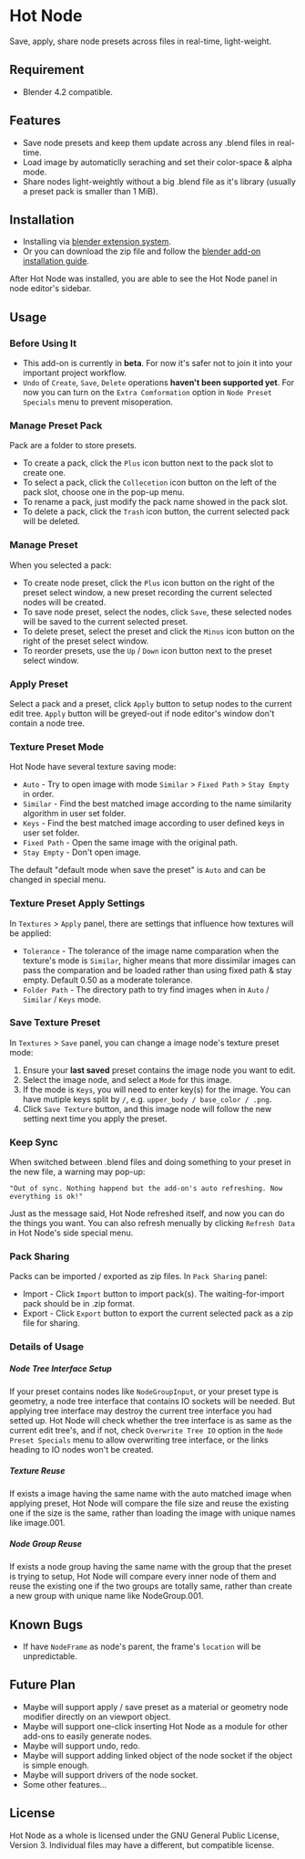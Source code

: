 <!--
Keep this document short & concise,
linking to external resources instead of including content in-line.
See 'release/text/readme.html' for the end user read-me.
-->

Hot Node
========
Save, apply, share node presets across files in real-time, light-weight.

Requirement
--------
- Blender 4.2 compatible.

Features
--------
- Save node presets and keep them update across any .blend files in real-time.
- Load image by automaticlly seraching and set their color-space & alpha mode.
- Share nodes light-weightly without a big .blend file as it's library (usually a preset pack is smaller than 1 MiB).


Installation
--------
- Installing via [blender extension system](https://extensions.blender.org/about/).
- Or you can download the zip file and follow the [blender add-on installation guide](https://docs.blender.org/manual/en/4.2/extensions/addons.html).

After Hot Node was installed, you are able to see the Hot Node panel in node editor's sidebar.


Usage
--------
### Before Using It
- This add-on is currently in **beta**. For now it's safer not to join it into your important project workflow.
- ```Undo``` of ```Create```, ```Save```, ```Delete``` operations **haven't been supported yet**. For now you can turn on the ```Extra Comformation``` option in ```Node Preset Specials``` menu to prevent misoperation.

### Manage Preset Pack
Pack are a folder to store presets.
- To create a pack, click the ```Plus``` icon button next to the pack slot to create one.
- To select a pack, click the ```Collecetion``` icon button on the left of the pack slot, choose one in the pop-up menu.
- To rename a pack, just modify the pack name showed in the pack slot.
- To delete a pack, click the ```Trash``` icon button, the current selected pack will be deleted.

### Manage Preset
When you selected a pack:
- To create node preset, click the ```Plus``` icon button on the right of the preset select window, a new preset recording the current selected nodes will be created.
- To save node preset, select the nodes, click ```Save```, these selected nodes will be saved to the current selected preset.
- To delete preset, select the preset and click the ```Minus``` icon button on the right of the preset select window.
- To reorder presets, use the ```Up``` / ```Down``` icon button next to the preset select window.

### Apply Preset
Select a pack and a preset, click ```Apply``` button to setup nodes to the current edit tree. 
```Apply``` button will be greyed-out if node editor's window don't contain a node tree.

### Texture Preset Mode
Hot Node have several texture saving mode:
- ```Auto``` - Try to open image with mode ```Similar``` > ```Fixed Path``` > ```Stay Empty``` in order.
- ```Similar``` - Find the best matched image according to the name similarity algorithm in user set folder.
- ```Keys``` - Find the best matched image according to user defined keys in user set folder.
- ```Fixed Path``` - Open the same image with the original path.
- ```Stay Empty``` - Don't open image.

The default "default mode when save the preset" is ```Auto``` and can be changed in special menu.

### Texture Preset Apply Settings
In ```Textures``` > ```Apply``` panel, there are settings that influence how textures will be applied:
- ```Tolerance``` - The tolerance of the image name comparation when the texture's mode is ```Similar```, higher means that more dissimilar images can pass the comparation and be loaded rather than using fixed path & stay empty. Default 0.50 as a moderate tolerance.
- ```Folder Path``` - The directory path to try find images when in ```Auto``` / ```Similar``` / ```Keys``` mode.

### Save Texture Preset
In ```Textures``` > ```Save``` panel, you can change a image node's texture preset mode:
1. Ensure your **last saved** preset contains the image node you want to edit.
2. Select the image node, and select a ```Mode``` for this image.
3. If the mode is ```Keys```, you will need to enter key(s) for the image. You can have mutiple keys split by ```/```, e.g. ```upper_body / base_color / .png```.
4. Click ```Save Texture``` button, and this image node will follow the new setting next time you apply the preset.

### Keep Sync
When switched between .blend files and doing something to your preset in the new file, a warning may pop-up:
```
"Out of sync. Nothing happend but the add-on's auto refreshing. Now everything is ok!"
```
Just as the message said, Hot Node refreshed itself, and now you can do the things you want.
You can also refresh menually by clicking ```Refresh Data``` in Hot Node's side special menu.

### Pack Sharing
Packs can be imported / exported as zip files. In ```Pack Sharing``` panel:
- Import - Click ```Import``` button to import pack(s). The waiting-for-import pack should be in .zip format.
- Export - Click ```Export``` button to export the current selected pack as a zip file for sharing.


### Details of Usage
##### Node Tree Interface Setup
If your preset contains nodes like ```NodeGroupInput```, or your preset type is geometry, a node tree interface that contains IO sockets will be needed. But applying tree interface may destroy the current tree interface you had setted up. Hot Node will check whether the tree interface is as same as the current edit tree's, and if not, check ```Overwrite Tree IO``` option in the ```Node Preset Specials``` menu to allow overwriting tree interface, or the links heading to IO nodes won't be created.

##### Texture Reuse
If exists a image having the same name with the auto matched image when applying preset, Hot Node will compare the file size and reuse the existing one if the size is the same, rather than loading the image with unique names like image.001.

##### Node Group Reuse
If exists a node group having the same name with the group that the preset is trying to setup, Hot Node will compare every inner node of them and reuse the existing one if the two groups are totally same, rather than create a new group with unique name like NodeGroup.001.

Known Bugs
--------
- If have ```NodeFrame``` as node's parent, the frame's ```location``` will be unpredictable.


Future Plan
--------
- Maybe will support apply / save preset as a material or geometry node modifier directly on an viewport object.
- Maybe will support one-click inserting Hot Node as a module for other add-ons to easily generate nodes.
- Maybe will support undo, redo.
- Maybe will support adding linked object of the node socket if the object is simple enough.
- Maybe will support drivers of the node socket.
- Some other features...


License
--------

Hot Node as a whole is licensed under the GNU General Public License, Version 3.
Individual files may have a different, but compatible license.